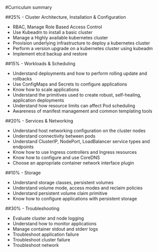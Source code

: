 #Curriculum summary

##25% - Cluster Architecture, Installation & Configuration
- RBAC, Manage Role Based Access Control
- Use Kubeadm to install a basic cluster
- Manage a Highly available kubernetes cluster
- Provision underlying infrastructure to deploy a kubernetes cluster
- Perform a version upgrade on a kubernetes cluster using kubeadm
- Implement etcd backup and restore

##15% - Workloads & Scheduling
- Understand deployments and how to perform rolling update and rollbacks
- Use ConfigMaps and Secrets to configure applications
- Know how to scale applications
- Understand the primitives used to create robust, self-healing, application deployments
- Understand how resource limits can affect Pod scheduling
- Awareness of manifest management and common templating tools

##20% - Services & Networking
- Understand host networking configuration on the cluster nodes
- Understand connectivity between pods
- Understand ClusterIP, NodePort, LoadBalancer service types and endpoints
- Know how to use Ingress controllers and Ingress resources
- Know how to configure and use CoreDNS
- Choose an appropriate container network interface plugin

##10% - Storage
- Understand storage classes, persistent volumes
- Understand volume mode, access modes and reclaim policies
- Understand persistent volume claim primitive
- Know how to configure applications with persistent storage

##30% - Troubleshooting
- Evaluate cluster and node logging
- Understand how to monitor applications
- Manage container stdout and stderr logs
- Troubleshoot application failure
- Troubleshoot cluster failure
- Troubleshoot network 
